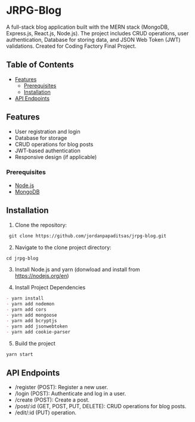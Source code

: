 # JRPG-Blog

A full-stack blog application built with the MERN stack (MongoDB, Express.js, React.js, Node.js). The project includes CRUD operations, user authentication, Database for storing data, and JSON Web Token (JWT) validations.
Created for Coding Factory Final Project.

## Table of Contents

- [Features](#features)
  - [Prerequisites](#prerequisites)
  - [Installation](#installation)
- [API Endpoints](#api-endpoints)

## Features

- User registration and login
- Database for storage
- CRUD operations for blog posts
- JWT-based authentication
- Responsive design (if applicable)

### Prerequisites

- [Node.js](https://nodejs.org/)
- [MongoDB](https://www.mongodb.com/)

## Installation 

1. Clone the repository:
```md
 git clone https://github.com/jordanpapaditsas/jrpg-blog.git
 ```
2. Navigate to the clone project directory:
 ```md
 cd jrpg-blog
 ```
3. Install Node.js and yarn (donwload and install from https://nodejs.org/en)  

4. Install Project Dependencies
```md
- yarn install
- yarn add nodemon
- yarn add cors
- yarn add mongoose
- yarn add bcryptjs
- yarn add jsonwebtoken
- yarn add cookie-parser
```
5. Build the project
```md
yarn start
```

## API Endpoints

- /register (POST): Register a new user.
- /login (POST): Authenticate and log in a user.
- /create (POST): Create a post.
- /post/:id (GET, POST, PUT, DELETE): CRUD operations for blog posts.
- /edit/:id (PUT) operation.



